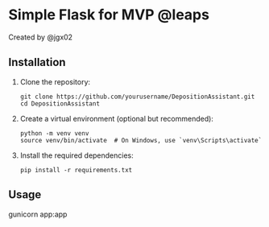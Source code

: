 # Simple Flask for MVP @leaps

Created by @jgx02

## Installation

1. Clone the repository:
   ```
   git clone https://github.com/yourusername/DepositionAssistant.git
   cd DepositionAssistant
   ```

2. Create a virtual environment (optional but recommended):
   ```
   python -m venv venv
   source venv/bin/activate  # On Windows, use `venv\Scripts\activate`
   ```

3. Install the required dependencies:
   ```
   pip install -r requirements.txt
   ```

## Usage

gunicorn app:app